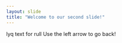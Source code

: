 ```yaml
---
layout: slide
title: "Welcome to our second slide!"
---
```

lyq text for rull
Use the left arrow to go back!
